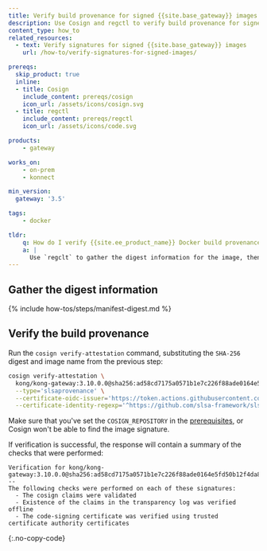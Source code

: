 ```yaml
---
title: Verify build provenance for signed {{site.base_gateway}} images with Cosign
description: Use Cosign and regctl to verify build provenance for signed {{site.base_gateway}} images.
content_type: how_to
related_resources:
  - text: Verify signatures for signed {{site.base_gateway}} images
    url: /how-to/verify-signatures-for-signed-images/

prereqs:
  skip_product: true
  inline:
  - title: Cosign
    include_content: prereqs/cosign
    icon_url: /assets/icons/cosign.svg
  - title: regctl
    include_content: prereqs/regctl
    icon_url: /assets/icons/code.svg

products:
    - gateway

works_on:
    - on-prem
    - konnect

min_version:
  gateway: '3.5'

tags:
    - docker

tldr:
    q: How do I verify {{site.ee_product_name}} Docker build provenance with Cosign?
    a: |
      Use `regclt` to gather the digest information for the image, then use `cosign verify-attestation` to verify build provenance.
---
```


## Gather the digest information

{% include how-tos/steps/manifest-digest.md %}

## Verify the build provenance

Run the `cosign verify-attestation` command, substituting the `SHA-256` digest and image name from the previous step:

```sh
cosign verify-attestation \
  kong/kong-gateway:3.10.0.0@sha256:ad58cd7175a0571b1e7c226f88ade0164e5fd50b12f4da8d373e0acc82547495 \
  --type='slsaprovenance' \
  --certificate-oidc-issuer='https://token.actions.githubusercontent.com' \
  --certificate-identity-regexp='^https://github.com/slsa-framework/slsa-github-generator/.github/workflows/generator_container_slsa3.yml@refs/tags/v[0-9]+.[0-9]+.[0-9]+$'
```

Make sure that you've set the `COSIGN_REPOSITORY` in the [prerequisites](#prerequisites), or Cosign won't be able to find the image signature.

If verification is successful, the response will contain a summary of the checks that were performed:
```
Verification for kong/kong-gateway:3.10.0.0@sha256:ad58cd7175a0571b1e7c226f88ade0164e5fd50b12f4da8d373e0acc82547495 --
The following checks were performed on each of these signatures:
  - The cosign claims were validated
  - Existence of the claims in the transparency log was verified offline
  - The code-signing certificate was verified using trusted certificate authority certificates
```
{:.no-copy-code}

